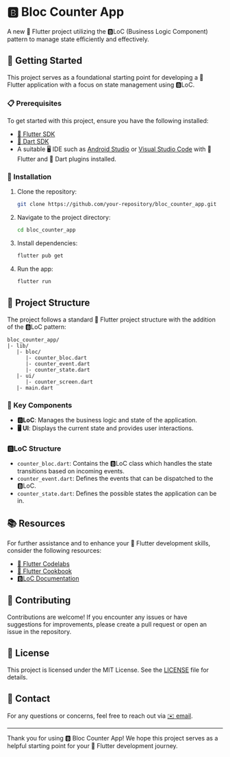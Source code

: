 # 🅱️ Bloc Counter App

A new 🦋 Flutter project utilizing the 🅱️LoC (Business Logic Component) pattern to manage state efficiently and effectively.

## 🚀 Getting Started

This project serves as a foundational starting point for developing a 🦋 Flutter application with a focus on state management using 🅱️LoC.

### 📋 Prerequisites

To get started with this project, ensure you have the following installed:

- [🦋 Flutter SDK](https://flutter.dev/docs/get-started/install)
- [🎯 Dart SDK](https://dart.dev/get-dart)
- A suitable 🖥️ IDE such as [Android Studio](https://developer.android.com/studio) or [Visual Studio Code](https://code.visualstudio.com/) with 🦋 Flutter and 🎯 Dart plugins installed.

### 🔧 Installation

1. Clone the repository:
   ```bash
   git clone https://github.com/your-repository/bloc_counter_app.git
   ```

2. Navigate to the project directory:
   ```bash
   cd bloc_counter_app
   ```

3. Install dependencies:
   ```bash
   flutter pub get
   ```

4. Run the app:
   ```bash
   flutter run
   ```

## 📂 Project Structure

The project follows a standard 🦋 Flutter project structure with the addition of the 🅱️LoC pattern:

```
bloc_counter_app/
|- lib/
   |- bloc/
      |- counter_bloc.dart
      |- counter_event.dart
      |- counter_state.dart
   |- ui/
      |- counter_screen.dart
   |- main.dart
```

### 🔑 Key Components

- **🅱️LoC**: Manages the business logic and state of the application.
- **🖥️ UI**: Displays the current state and provides user interactions.

### 🅱️LoC Structure

- `counter_bloc.dart`: Contains the 🅱️LoC class which handles the state transitions based on incoming events.
- `counter_event.dart`: Defines the events that can be dispatched to the 🅱️LoC.
- `counter_state.dart`: Defines the possible states the application can be in.

## 📚 Resources

For further assistance and to enhance your 🦋 Flutter development skills, consider the following resources:

- [🦋 Flutter Codelabs](https://docs.flutter.dev/get-started/codelab)
- [🦋 Flutter Cookbook](https://docs.flutter.dev/cookbook)
- [🅱️LoC Documentation](https://bloclibrary.dev/#/)

## 🤝 Contributing

Contributions are welcome! If you encounter any issues or have suggestions for improvements, please create a pull request or open an issue in the repository.

## 📜 License

This project is licensed under the MIT License. See the [LICENSE](LICENSE) file for details.

## 📧 Contact

For any questions or concerns, feel free to reach out via [✉️ email](mailto:your-email@example.com).

---

Thank you for using 🅱️ Bloc Counter App! We hope this project serves as a helpful starting point for your 🦋 Flutter development journey.


 
 
